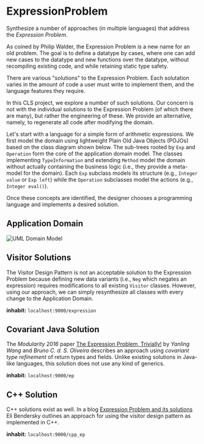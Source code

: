 # ExpressionProblem
Synthesize a number of approaches (in multiple languages) that address the _Expression Problem_.

As coined by Philip Walder, the Expression Problem is a new name for an old problem. The goal is to define a datatype by cases, where one can add new cases to the datatype and new functions over the datatype, without recompiling existing code, and while retaining static type safety.
 
There are various "solutions" to the Expression Problem. Each solutation varies in the amount of code a user must write to implement them, and the language features they require.

In this CLS project, we explore a number of such solutions. Our concern is not with the individual solutions to the Expression Problem (of which there are many), but rather the engineering of these. 
We provide an alternative, namely, to regenerate all code after modifying the domain.

Let's start with a language for a simple form of arithmetic expressions. 
We first model the domain using lightweight Plain Old Java Objects (POJOs) based 
on the class diagram shown below. The sub-trees rooted by `Exp` and 
`Operation` form the core of the application domain model. The classes implementing
`TypeInformation` and extending `Method` model the domain without actually
containing the business logic (i.e., they provide a meta-model for the domain).
Each `Exp` subclass models its structure (e.g., `Integer value` or `Exp left`)
while the `Operation` subclasses model the actions (e.g., `Integer eval()`). 

Once these concepts are identified, the designer chooses a programming language and implements a desired solution.

## Application Domain

![UML Domain Model](https://github.com/combinators/ExpressionProblem/blob/master/ExpressionProblemModel.png)

## Visitor Solutions

The Visitor Design Pattern is not an acceptable solution to the Expression Problem 
because defining new data variants (i.e., `Neg` which negates an expression) 
requires modifications to all existing `Visitor` classes. However, using our 
approach, we can simply resynthesize all classes with every change to the 
Application Domain. 

**inhabit:** `localhost:9000/expression`

## Covariant Java Solution

The *Modularity 2016* paper [The Expression Problem, Trivially!](http://i.cs.hku.hk/~bruno/papers/Modularity2016.pdf "Expression Problem, Trivially!")
by *Yanling Wang* and *Bruno C. d. S. Oliveira*
describes an approach using _covariant type refinement_ of return types and fields. Unlike existing solutions in
Java-like languages, this solution does not use any kind of generics.

**inhabit:** `localhost:9000/ep`

## C++ Solution

C++ solutions exist as well. 
In a blog [Expression Problem and its solutions](https://eli.thegreenplace.net/2016/the-expression-problem-and-its-solutions "Expression Problem and its solutions")
Eli Bendersky outlines an approach for using the visitor design pattern as implemented in C++.

**inhabit:** `localhost:9000/cpp_ep`

 
 



